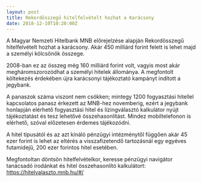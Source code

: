 ```yaml
---
layout: post
title: Rekordösszegű hitelfelvételt hozhat a Karácsony
date: 2018-12-10T10:20:00Z
---
```


A Magyar Nemzeti Hitelbank MNB előrejelzése alapján Rekordösszegű hitelfelvételt hozhat a karácsony. Akár 450 milliárd forint felett is lehet majd a személyi kölcsönök összege.

2008-ban ez az összeg még 160 milliárd forint volt, vagyis most akár megháromszorozódhat a személyi hitelek állománya. A megfontolt költekezés érdekében újra karácsonyi tájékoztató kampányt indított a jegybank.

A panaszok száma viszont nem csökken; mintegy 1200 fogyasztási hitellel kapcsolatos panasz érkezett az MNB-hez novemberig, ezért a jegybank honlapján elérhető fogyasztási hitel és lízingválasztó kalkulátor nyújt tájékoztatást és tesz lehetővé összehasonlítást. Mindez mobiltelefonon is elérhető, szóval előzetesen érdemes tájékozódni.

A hitel típusától és az azt kínáló pénzügyi intézménytől függően akár 45 ezer forint is lehet az eltérés a visszafizetendő tartozásnál egy egyéves futamidejű, 200 ezer forintos hitel esetében.

Megfontoltan döntsön hitelfelvételkor, keresse pénzügyi navigátor tanácsadó irodánkat és hitel összehasonlító kalkulátort: https://hitelvalaszto.mnb.hu/#/
